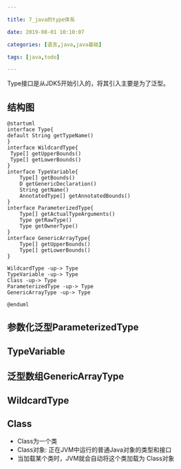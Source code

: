 ```yaml
---

title: 7_java的type体系

date: 2019-08-01 10:10:07

categories: [语言,java,java基础]

tags: [java,todo]

---
```


Type接口是从JDK5开始引入的，将其引入主要是为了泛型。

<!--more-->

## 结构图

```puml
@startuml
interface Type{
default String getTypeName()
}
interface WildcardType{
 Type[] getUpperBounds()
 Type[] getLowerBounds()
}
interface TypeVariable{
    Type[] getBounds()
    D getGenericDeclaration()
    String getName()
    AnnotatedType[] getAnnotatedBounds()
}
interface ParameterizedType{
    Type[] getActualTypeArguments()
    Type getRawType()
    Type getOwnerType()
}
interface GenericArrayType{
    Type[] getUpperBounds()
    Type[] getLowerBounds()
}

WildcardType -up-> Type
TypeVariable -up-> Type
Class -up-> Type
ParameterizedType -up-> Type
GenericArrayType -up-> Type

@enduml
```

## 参数化泛型ParameterizedType



## TypeVariable



## 泛型数组GenericArrayType



## WildcardType



## Class

- Class为一个类
- Class对象: 正在JVM中运行的普通Java对象的类型和接口
- 当加载某个类时，JVM就会自动将这个类加载为 Class对象

